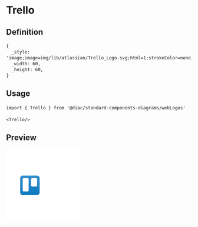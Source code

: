 # Trello

## Definition

```
{
  _style: 'image;image=img/lib/atlassian/Trello_Logo.svg;html=1;strokeColor=none;',
  _width: 60,
  _height: 60,
}
```

## Usage

```
import { Trello } from '@diac/standard-components-diagrams/webLogos'

<Trello/>
```

## Preview

<img src="./trello.png" width="200"/>
